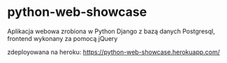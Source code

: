 # python-web-showcase
Aplikacja webowa zrobiona w Python Django z bazą danych Postgresql, frontend wykonany za pomocą jQuery

zdeployowana na heroku:
https://python-web-showcase.herokuapp.com/
